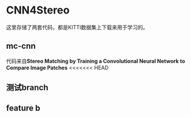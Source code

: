 # CNN4Stereo
这里存储了两套代码，都是KITTI数据集上下载来用于学习的。
## mc-cnn

代码来自**Stereo Matching by Training a Convolutional Neural Network to Compare Image Patches**
<<<<<<< HEAD

## 测试branch

## feature b
